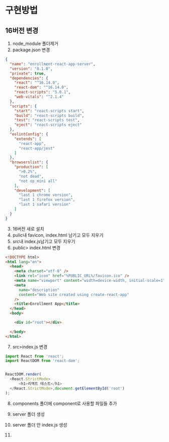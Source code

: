 # 구현방법 
## 16버전 변경 
1. node_module 폴더제거
2. package.json 변경
```json
{
  "name": "enrollment-react-app-server",
  "version": "0.1.0",
  "private": true,
  "dependencies": {
    "react": "^16.14.0",
    "react-dom": "^16.14.0",
    "react-scripts": "5.0.1",
    "web-vitals": "^2.1.4"
  },
  "scripts": {
    "start": "react-scripts start",
    "build": "react-scripts build",
    "test": "react-scripts test",
    "eject": "react-scripts eject"
  },
  "eslintConfig": {
    "extends": [
      "react-app",
      "react-app/jest"
    ]
  },
  "browserslist": {
    "production": [
      ">0.2%",
      "not dead",
      "not op_mini all"
    ],
    "development": [
      "last 1 chrome version",
      "last 1 firefox version",
      "last 1 safari version"
    ]
  }
}


```
3. 16버전 새로 설치
4. pulic내 favicon, index.html 남기고 모두 지우기 
5. src내 index.js남기고 모두 지우기
6. public> index.html 변경 
```html
<!DOCTYPE html>
<html lang="en">
  <head>
    <meta charset="utf-8" />
    <link rel="icon" href="%PUBLIC_URL%/favicon.ico" />
    <meta name="viewport" content="width=device-width, initial-scale=1" />
    <meta
      name="description"
      content="Web site created using create-react-app"
    />
    <title>Enrollment App</title>
  </head>
  <body>

    <div id="root"></div>
   
  </body>
</html>

```

7. src>index.js 변경 
```js
import React from 'react';
import ReactDOM from 'react-dom';


ReactDOM.render(
  <React.StrictMode>
      <h1>리액트 테스트</h1>
  </React.StrictMode>,document.getElementById('root')
);

```


8. components 폴더에 component로 사용할 파일들 추가

9. server 폴더 생성
10. server  폴더 안 index.js 생성 
11. 